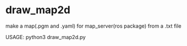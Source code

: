 # draw_map2d
make a map(.pgm and .yaml)  for map_server(ros package) from a .txt file 

USAGE:
python3 draw_map2d.py
